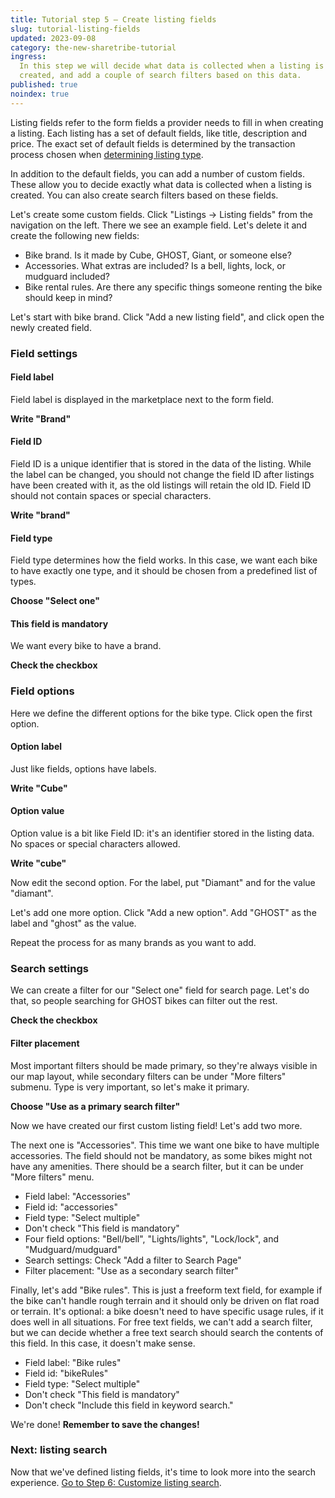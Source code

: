 ```yaml
---
title: Tutorial step 5 – Create listing fields
slug: tutorial-listing-fields
updated: 2023-09-08
category: the-new-sharetribe-tutorial
ingress:
  In this step we will decide what data is collected when a listing is
  created, and add a couple of search filters based on this data.
published: true
noindex: true
---
```


Listing fields refer to the form fields a provider needs to fill in when
creating a listing. Each listing has a set of default fields, like
title, description and price. The exact set of default fields is
determined by the transaction process chosen when
[determining listing type](/the-new-sharetribe/tutorial-listing-type/).

In addition to the default fields, you can add a number of custom
fields. These allow you to decide exactly what data is collected when a
listing is created. You can also create search filters based on these
fields.

Let's create some custom fields. Click "Listings → Listing fields" from
the navigation on the left. There we see an example field. Let's delete
it and create the following new fields:

- Bike brand. Is it made by Cube, GHOST, Giant, or someone else?
- Accessories. What extras are included? Is a bell, lights, lock, or 
  mudguard included?
- Bike rental rules. Are there any specific things someone renting the bike
  should keep in mind?

Let's start with bike brand. Click "Add a new listing field", and click
open the newly created field.

### Field settings

#### Field label

Field label is displayed in the marketplace next to the form field.

**Write "Brand"**

#### Field ID

Field ID is a unique identifier that is stored in the data of the
listing. While the label can be changed, you should not change the field
ID after listings have been created with it, as the old listings will
retain the old ID. Field ID should not contain spaces or special
characters.

**Write "brand"**

#### Field type

Field type determines how the field works. In this case, we want each
bike to have exactly one type, and it should be chosen from a
predefined list of types.

**Choose "Select one"**

#### This field is mandatory

We want every bike to have a brand.

**Check the checkbox**

### Field options

Here we define the different options for the bike type. Click open the
first option.

#### Option label

Just like fields, options have labels.

**Write "Cube"**

#### Option value

Option value is a bit like Field ID: it's an identifier stored in the
listing data. No spaces or special characters allowed.

**Write "cube"**

Now edit the second option. For the label, put "Diamant" and for
the value "diamant".

Let's add one more option. Click "Add a new option". Add "GHOST"
as the label and "ghost" as the value.

Repeat the process for as many brands as you want to add.

### Search settings

We can create a filter for our "Select one" field for search page. Let's
do that, so people searching for GHOST bikes can filter out the rest.

**Check the checkbox**

#### Filter placement

Most important filters should be made primary, so they're always visible
in our map layout, while secondary filters can be under "More filters"
submenu. Type is very important, so let's make it primary.

**Choose "Use as a primary search filter"**

Now we have created our first custom listing field! Let's add two more.

The next one is "Accessories". This time we want one bike to have
multiple accessories. The field should not be mandatory, as some bikes
might not have any amenities. There should be a search filter, but it
can be under "More filters" menu.

- Field label: "Accessories"
- Field id: "accessories"
- Field type: "Select multiple"
- Don't check "This field is mandatory"
- Four field options: "Bell/bell", "Lights/lights", "Lock/lock", and "Mudguard/mudguard"
- Search settings: Check "Add a filter to Search Page"
- Filter placement: "Use as a secondary search filter"

Finally, let's add "Bike rules". This is just a freeform text field, for example if the bike 
can't handle rough terrain and it should only be driven on flat road or terrain. It's optional: 
a bike doesn't need to have specific usage rules, if it does well in all situations. 
For free text fields, we can't add a search filter, but we can decide whether a free text
search should search the contents of this field. In this case, it
doesn't make sense.

- Field label: "Bike rules"
- Field id: "bikeRules"
- Field type: "Select multiple"
- Don't check "This field is mandatory"
- Don't check "Include this field in keyword search."

We're done! **Remember to save the changes!**

### Next: listing search

Now that we've defined listing fields, it's time to look more into the
search experience.
[Go to Step 6: Customize listing search](/the-new-sharetribe/tutorial-listing-search/).
